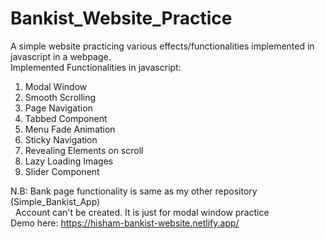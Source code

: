 # Bankist_Website_Practice
 
A simple website practicing various effects/functionalities implemented in javascript in a webpage.<br />
Implemented Functionalities in javascript:

   1. Modal Window
   2. Smooth Scrolling
   3. Page Navigation
   4. Tabbed Component
   5. Menu Fade Animation
   6. Sticky Navigation
   7. Revealing Elements on scroll
   8. Lazy Loading Images
   9. Slider Component
 
  N.B: Bank page functionality is same as my other repository (Simple_Bankist_App)<br />
       &nbsp; Account can't be created. It is just for modal window practice<br />
Demo here: https://hisham-bankist-website.netlify.app/
